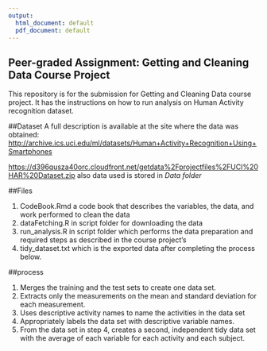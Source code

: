 ```yaml
---
output:
  html_document: default
  pdf_document: default
---
```

## Peer-graded Assignment: Getting and Cleaning Data Course Project
This repository is for the submission for Getting and Cleaning Data course project. It has the instructions on how to run analysis on Human Activity recognition dataset.

##Dataset
A full description is available at the site where the data was obtained:
http://archive.ics.uci.edu/ml/datasets/Human+Activity+Recognition+Using+Smartphones

https://d396qusza40orc.cloudfront.net/getdata%2Fprojectfiles%2FUCI%20HAR%20Dataset.zip
also data used is stored in *Data folder*

##Files

1. CodeBook.Rmd a code book that describes the variables, the data, and work performed to clean the data
2. dataFetching.R in script folder for downloading the data
3. run_analysis.R in script folder which performs the data preparation and required steps as described in the course project’s
4. tidy_dataset.txt which is the exported data after completing the process below.


##process

1. Merges the training and the test sets to create one data set.
2. Extracts only the measurements on the mean and standard deviation for each measurement.
3. Uses descriptive activity names to name the activities in the data set
4. Appropriately labels the data set with descriptive variable names.
5. From the data set in step 4, creates a second, independent tidy data set with the average of each variable for each activity and each subject.


